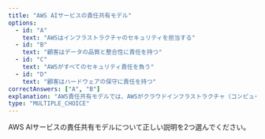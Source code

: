 ```yaml
---
title: "AWS AIサービスの責任共有モデル"
options:
  - id: "A"
    text: "AWSはインフラストラクチャのセキュリティを担当する"
  - id: "B"
    text: "顧客はデータの品質と整合性に責任を持つ"
  - id: "C"
    text: "AWSがすべてのセキュリティ責任を負う"
  - id: "D"
    text: "顧客はハードウェアの保守に責任を持つ"
correctAnswers: ["A", "B"]
explanation: "AWS責任共有モデルでは、AWSがクラウドインフラストラクチャ（コンピューティング、ストレージ、ネットワーク、データセンターなど）のセキュリティを担当し、顧客はクラウド内のデータ、アプリケーション、アクセス管理などのセキュリティを担当します。AIサービスの場合、モデルのトレーニングデータの品質や、AIの出力結果の検証なども顧客の責任となります。"
type: "MULTIPLE_CHOICE"
---
```


AWS AIサービスの責任共有モデルについて正しい説明を2つ選んでください。